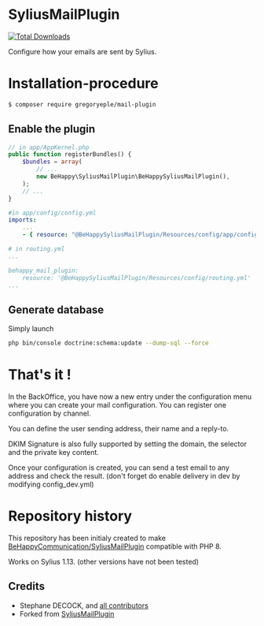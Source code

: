 SyliusMailPlugin
================
[![Total Downloads](https://poser.pugx.org/gregoryeple/oauth-server-bundle/downloads.svg)](https://packagist.org/packages/gregoryeple/mail-plugin)

Configure how your emails are sent by Sylius.

# Installation-procedure
```bash
$ composer require gregoryeple/mail-plugin
```

## Enable the plugin

```php
// in app/AppKernel.php
public function registerBundles() {
	$bundles = array(
		// ...
		new BeHappy\SyliusMailPlugin\BeHappySyliusMailPlugin(),
	);
	// ...
}
```

```yml
#in app/config/config.yml
imports:
    ...
    - { resource: "@BeHappySyliusMailPlugin/Resources/config/app/config.yml" }
```

```yml
# in routing.yml
...

behappy_mail_plugin:
    resource: '@BeHappySyliusMailPlugin/Resources/config/routing.yml'
...
```

## Generate database

Simply launch

```bash
php bin/console doctrine:schema:update --dump-sql --force
``` 


# That's it !
In the BackOffice, you have now a new entry under the configuration menu where you can create your mail configuration. You can register one configuration by channel.

You can define the user sending address, their name and a reply-to.

DKIM Signature is also fully supported by setting the domain, the selector and the private key content.

Once your configuration is created, you can send a test email to any address and check the result. (don't forget do enable delivery in dev by modifying config_dev.yml)

# Repository history

This repository has been initialy created to make [BeHappyCommunication/SyliusMailPlugin](https://github.com/BeHappyCommunication/SyliusMailPlugin) compatible with PHP 8.

Works on Sylius 1.13. (other versions have not been tested)

## Credits
- Stephane DECOCK, and [all contributors](https://github.com/gregoryeple/SyliusMailPlugin/contributors)
- Forked from [SyliusMailPlugin](https://github.com/BeHappyCommunication/SyliusMailPlugin)
